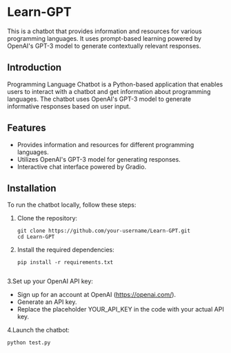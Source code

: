 # Learn-GPT

This is a chatbot that provides information and resources for various programming languages. It uses prompt-based learning powered by OpenAI's GPT-3 model to generate contextually relevant responses.

## Introduction

Programming Language Chatbot is a Python-based application that enables users to interact with a chatbot and get information about programming languages. The chatbot uses OpenAI's GPT-3 model to generate informative responses based on user input.

## Features

- Provides information and resources for different programming languages.
- Utilizes OpenAI's GPT-3 model for generating responses.
- Interactive chat interface powered by Gradio.

## Installation

To run the chatbot locally, follow these steps:

1. Clone the repository:

   ```shell
   git clone https://github.com/your-username/Learn-GPT.git
   cd Learn-GPT

2. Install the required dependencies:
   ```shell
   pip install -r requirements.txt
 
3.Set up your OpenAI API key:
   * Sign up for an account at OpenAI (https://openai.com/).
   * Generate an API key.
   * Replace the placeholder YOUR_API_KEY in the code with your actual API key.

4.Launch the chatbot:
   ```shell
   python test.py

   
   
